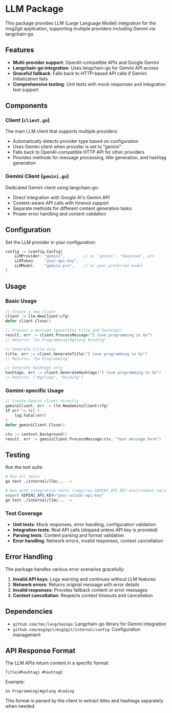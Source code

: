 # LLM Package

This package provides LLM (Large Language Model) integration for the msg2git application, supporting multiple providers including Gemini via langchain-go.

## Features

- **Multi-provider support**: OpenAI-compatible APIs and Google Gemini
- **Langchain-go integration**: Uses langchain-go for Gemini API access
- **Graceful fallback**: Falls back to HTTP-based API calls if Gemini initialization fails
- **Comprehensive testing**: Unit tests with mock responses and integration test support

## Components

### Client (`client.go`)
The main LLM client that supports multiple providers:
- Automatically detects provider type based on configuration
- Uses Gemini client when provider is set to "gemini"
- Falls back to OpenAI-compatible HTTP API for other providers
- Provides methods for message processing, title generation, and hashtag generation

### Gemini Client (`gemini.go`)
Dedicated Gemini client using langchain-go:
- Direct integration with Google AI's Gemini API
- Context-aware API calls with timeout support
- Separate methods for different content generation tasks
- Proper error handling and content validation

## Configuration

Set the LLM provider in your configuration:

```go
config := &config.Config{
    LLMProvider: "gemini",        // or "openai", "deepseek", etc.
    LLMToken:    "your-api-key",
    LLMModel:    "gemini-pro",    // or your preferred model
}
```

## Usage

### Basic Usage

```go
// Create a new client
client := llm.NewClient(cfg)
defer client.Close()

// Process a message (generates title and hashtags)
result, err := client.ProcessMessage("I love programming in Go")
// Returns: "Go Programming|#golang #coding"

// Generate title only
title, err := client.GenerateTitle("I love programming in Go")
// Returns: "Go Programming"

// Generate hashtags only
hashtags, err := client.GenerateHashtags("I love programming in Go")
// Returns: ["#golang", "#coding"]
```

### Gemini-specific Usage

```go
// Create Gemini client directly
geminiClient, err := llm.NewGeminiClient(cfg)
if err != nil {
    log.Fatal(err)
}
defer geminiClient.Close()

ctx := context.Background()
result, err := geminiClient.ProcessMessage(ctx, "Your message here")
```

## Testing

Run the test suite:

```bash
# Run all tests
go test ./internal/llm/... -v

# Run with integration tests (requires GEMINI_API_KEY environment variable)
export GEMINI_API_KEY="your-actual-api-key"
go test ./internal/llm/... -v
```

### Test Coverage

- **Unit tests**: Mock responses, error handling, configuration validation
- **Integration tests**: Real API calls (skipped unless API key is provided)
- **Parsing tests**: Content parsing and format validation
- **Error handling**: Network errors, invalid responses, context cancellation

## Error Handling

The package handles various error scenarios gracefully:

1. **Invalid API keys**: Logs warning and continues without LLM features
2. **Network errors**: Returns original message with error details
3. **Invalid responses**: Provides fallback content or error messages
4. **Context cancellation**: Respects context timeouts and cancellation

## Dependencies

- `github.com/tmc/langchaingo`: Langchain-go library for Gemini integration
- `github.com/msg2git/msg2git/internal/config`: Configuration management

## API Response Format

The LLM APIs return content in a specific format:

```
Title|#hashtag1 #hashtag2
```

Example:
```
Go Programming|#golang #coding
```

This format is parsed by the client to extract titles and hashtags separately when needed.